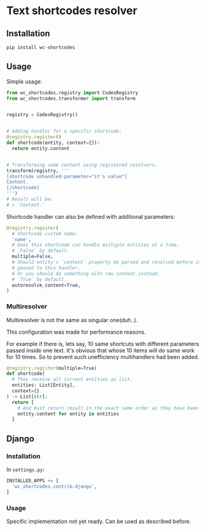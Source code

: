 # Text shortcodes resolver

## Installation

```sh
pip install wc-shortcodes
```

## Usage

Simple usage:

```python
from wc_shortcodes.registry import CodesRegistry
from wc_shortcodes.transformer import transform


registry = CodesRegistry()


# Adding handler for a specific shortcode:
@registry.register()
def shortcode(entity, context={}):
  return entity.content


# Transforming some content using registered resolvers.
transform(registry, '''
[shortcode unhandled-parameter="it's value"]
Content.
[/shortcode]
''')
# Result will be:
# > 'Content.'
```

Shortcode handler can also be defined with additional parameters:

```python
@registry.register(
  # Shortcode custom name:
  'name',
  # Does this shortcode can handle multiple entities at a time.
  # `False` by default.
  multiple=False,
  # Should entity's `content` property be parsed and resolved before it
  # passed to this handler.
  # Or you should do something with raw content instead.
  # `True` by default.
  autoresolve_content=True,
)
```

### Multiresolver

Multiresolver is not the same as singular one(duh..).

This configuration was made for performance reasons.

For example if there is, lets say, 10 same shortcuts with different parameters passed inside one text. It's obvious that whose 10 items will do same work for 10 times. So to prevent such unefficiency multihandlers had been added.

```python
@registry.register(multiple=True)
def shortcode(
  # They receive all current entities as list.
  entities: List[Entity],
  context={}
) -> List[str]:
  return [
    # And must return result in the exact same order as they have been passed.
    entity.content for entity in entities
  ]
```

## Django

### Installation

In `settings.py`:

```python
INSTALLED_APPS += [
  'wc_shortcodes.contrib.django',
]
```

### Usage

Specific implementation not yet ready. Can be used as described before.
